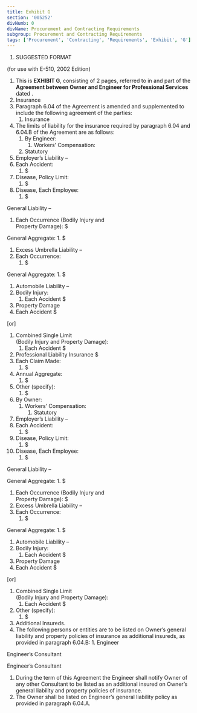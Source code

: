 ```yaml
---
title: Exhibit G
section: '005252'
divNumb: 0
divName: Procurement and Contracting Requirements
subgroup: Procurement and Contracting Requirements
tags: ['Procurement', 'Contracting', 'Requirements', 'Exhibit', 'G']
---
```


   1. SUGGESTED FORMAT

(for use with E-510, 2002 Edition)
   1. This is **EXHIBIT G**, consisting of 2 pages, referred to in and part of the **Agreement between Owner and Engineer for Professional Services** dated .
   1. Insurance
   1. Paragraph 6.04 of the Agreement is amended and supplemented to include the following agreement of the parties:
      1. Insurance
   1. The limits of liability for the insurance required by paragraph 6.04 and 6.04.B of the Agreement are as follows:
      1. By Engineer:
            1. Workers’ Compensation:
      1. Statutory
   1. Employer’s Liability – 
   1. Each Accident:
      1. $
   1. Disease, Policy Limit:
      1. $
   1. Disease, Each Employee:
      1. $

General
 Liability – 
   1. Each Occurrence (Bodily Injury and  
Property Damage): $

General
 Aggregate:
      1. $
   1. Excess Umbrella Liability – 
   1. Each Occurrence:
      1. $

General
 Aggregate:
      1. $
   1. Automobile Liability – 
   1. Bodily Injury:
      1. Each Accident $
   1. Property Damage
   1. Each Accident $

[or]
   1. Combined Single Limit  
(Bodily Injury and Property Damage):
      1. Each Accident $
   1. Professional Liability Insurance $
   1. Each Claim Made:
      1. $
   1. Annual Aggregate:
      1. $
   1. Other (specify):
      1. $  
   1. By Owner:
      1. Workers’ Compensation:
         1. Statutory
   1. Employer’s Liability – 
   1. Each Accident:
      1. $
   1. Disease, Policy Limit:
      1. $
   1. Disease, Each Employee:
      1. $

General
 Liability – 

General
 Aggregate:
      1. $
   1. Each Occurrence (Bodily Injury and  
Property Damage): $
   1. Excess Umbrella Liability – 
   1. Each Occurrence:
      1. $

General
 Aggregate:
      1. $
   1. Automobile Liability – 
   1. Bodily Injury:
      1. Each Accident $
   1. Property Damage
   1. Each Accident $

[or]
   1. Combined Single Limit  
(Bodily Injury and Property Damage):
      1. Each Accident $
   1. Other (specify):
      1. $  
   1. Additional Insureds.
   1. The following persons or entities are to be listed on Owner’s general liability and property policies of insurance as additional insureds, as provided in paragraph 6.04.B:
      1. 
Engineer

Engineer’s Consultant

Engineer’s Consultant
   1. During the term of this Agreement the Engineer shall notify Owner of any other Consultant to be listed as an additional insured on Owner’s general liability and property policies of insurance.
   1. The Owner shall be listed on Engineer’s general liability policy as provided in paragraph 6.04.A.

